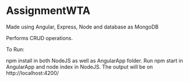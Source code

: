 # AssignmentWTA
Made using Angular, Express, Node and database as MongoDB

Performs CRUD operations.

To Run:

npm install in both NodeJS as well as AngularApp folder.
Run npm start in AngularApp and node index in NodeJS.
The output will be on http://localhost:4200/
